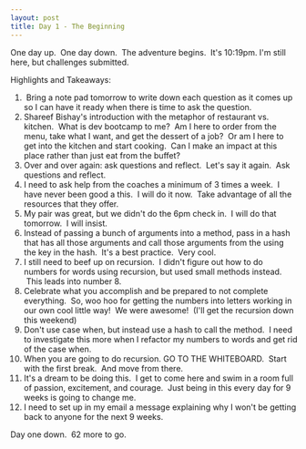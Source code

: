 ```yaml
---
layout: post
title: Day 1 - The Beginning
---
```


One day up.  One day down.  The adventure begins.  It's 10:19pm. I'm still here, but challenges submitted.

Highlights and Takeaways:

1.  Bring a note pad tomorrow to write down each question as it comes up so I can have it ready when there is time to ask the question.
2. Shareef Bishay's introduction with the metaphor of restaurant vs. kitchen.  What is dev bootcamp to me?  Am I here to order from the menu, take what I want, and get the dessert of a job?  Or am I here to get into the kitchen and start cooking.  Can I make an impact at this place rather than just eat from the buffet?
3. Over and over again: ask questions and reflect.  Let's say it again.  Ask questions and reflect.
4. I need to ask help from the coaches a minimum of 3 times a week.  I have never been good a this.  I will do it now.  Take advantage of all the resources that they offer.
5. My pair was great, but we didn't do the 6pm check in.  I will do that tomorrow.  I will insist.
6. Instead of passing a bunch of arguments into a method, pass in a hash that has all those arguments and call those arguments from the using the key in the hash.  It's a best practice.  Very cool.
7. I still need to beef up on recursion.  I didn't figure out how to do numbers for words using recursion, but used small methods instead.  This leads into number 8.
8. Celebrate what you accomplish and be prepared to not complete everything.  So, woo hoo for getting the numbers into letters working in our own cool little way!  We were awesome!  (I'll get the recursion down this weekend)
9. Don't use case when, but instead use a hash to call the method.  I need to investigate this more when I refactor my numbers to words and get rid of the case when.
10. When you are going to do recursion. GO TO THE WHITEBOARD.  Start with the first break.  And move from there.
11. It's a dream to be doing this.  I get to come here and swim in a room full of passion, excitement, and courage.  Just being in this every day for 9 weeks is going to change me. 
12. I need to set up in my email a message explaining why I won't be getting back to anyone for the next 9 weeks.

Day one down.  62 more to go.

 

